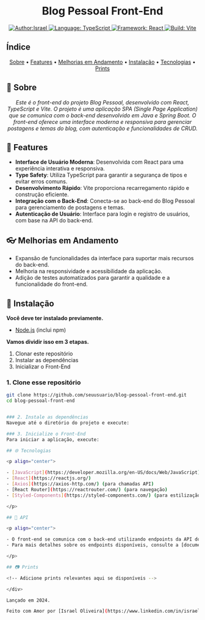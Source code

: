 <!--
<p align="center">
    <em>
        (Coloque uma imagem que represente o seu Projeto)<br>
        (Insert an image that represents your Project)
    </em>
</p>
-->

<br/>
<h1 align="center">Blog Pessoal Front-End</h1>

<div>
    <p align="center">
    <a href="https://www.linkedin.com/in/israeloliveiradev/" target="_blank">
        <img src="https://img.shields.io/static/v1?label=Author&message=Israel&color=00ba6d&style=for-the-badge&logo=LinkedIn" alt="Author:Israel">
    </a>
    <a href="#">
        <img src="https://img.shields.io/static/v1?label=Language&message=TypeScript&color=blue&style=for-the-badge&logo=TypeScript" alt="Language: TypeScript">
    </a>
    <a href="#">
        <img src="https://img.shields.io/static/v1?label=Framework&message=React&color=61DAFB&style=for-the-badge&logo=React" alt="Framework: React">
    </a>
    <a href="#">
        <img src="https://img.shields.io/static/v1?label=Build&message=Vite&color=646CFF&style=for-the-badge&logo=Vite" alt="Build: Vite">
    </a>
    </p>
</div>

## Índice

<p align="center">
 <a href="#about">Sobre</a> •
 <a href="#features">Features</a> •
 <a href="#improvements">Melhorias em Andamento</a> • 
 <a href="#installation">Instalação</a> • 
 <a href="#technologies">Tecnologias</a> •
 <a href="#prints">Prints</a>
</p>

## 📌 Sobre

<div>
    <p align="center">
    <em>
        Este é o front-end do projeto Blog Pessoal, desenvolvido com React, TypeScript e Vite. O projeto é uma aplicação SPA (Single Page Application) que se comunica com o back-end desenvolvido em Java e Spring Boot. O front-end oferece uma interface moderna e responsiva para gerenciar postagens e temas do blog, com autenticação e funcionalidades de CRUD.</em>
    </p>
</div>

## 🚀 Features

<p align="center">

- **Interface de Usuário Moderna**: Desenvolvida com React para uma experiência interativa e responsiva.
- **Type Safety**: Utiliza TypeScript para garantir a segurança de tipos e evitar erros comuns.
- **Desenvolvimento Rápido**: Vite proporciona recarregamento rápido e construção eficiente.
- **Integração com o Back-End**: Conecta-se ao back-end do Blog Pessoal para gerenciamento de postagens e temas.
- **Autenticação de Usuário**: Interface para login e registro de usuários, com base na API do back-end.

</p>

## 👓 Melhorias em Andamento

<p align="center">

- Expansão de funcionalidades da interface para suportar mais recursos do back-end.
- Melhoria na responsividade e acessibilidade da aplicação.
- Adição de testes automatizados para garantir a qualidade e a funcionalidade do front-end.

</p>

## 📕 Instalação

<p align="center">
</p>

**Você deve ter instalado previamente.**
- [Node.js](https://nodejs.org/) (inclui npm)

**Vamos dividir isso em 3 etapas.**
1. Clonar este repositório
2. Instalar as dependências
3. Inicializar o Front-End

### 1. Clone esse repositório

```bash
git clone https://github.com/seuusuario/blog-pessoal-front-end.git
cd blog-pessoal-front-end


### 2. Instale as dependências
Navegue até o diretório do projeto e execute:

### 3. Inicialize o Front-End
Para iniciar a aplicação, execute:

## 🌐 Tecnologias

<p align="center">

- [JavaScript](https://developer.mozilla.org/en-US/docs/Web/JavaScript)
- [React](https://reactjs.org/)
- [Axios](https://axios-http.com/) (para chamadas API)
- [React Router](https://reactrouter.com/) (para navegação)
- [Styled-Components](https://styled-components.com/) (para estilização)

</p>

## 📝 API

<p align="center">

- O front-end se comunica com o back-end utilizando endpoints da API documentados com Swagger.
- Para mais detalhes sobre os endpoints disponíveis, consulte a [documentação da API](http://localhost:8080/swagger-ui.html) fornecida pelo back-end.

</p>

## 📷 Prints

<!-- Adicione prints relevantes aqui se disponíveis -->

</div>

Lançado em 2024.

Feito com Amor por [Israel Oliveira](https://www.linkedin.com/in/israeloliveiradev/) 🚀.
